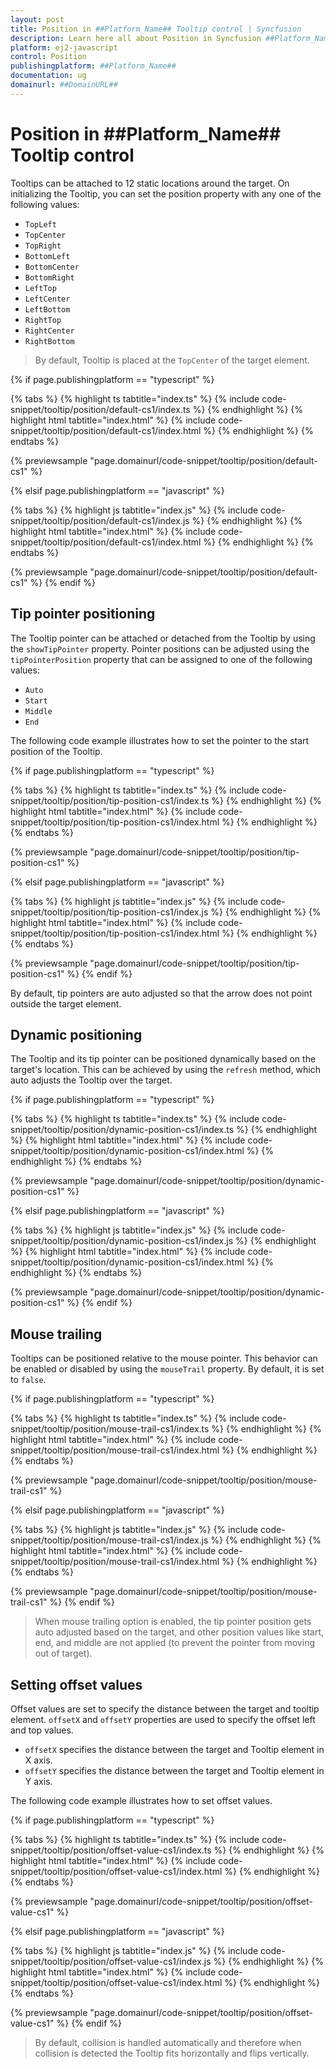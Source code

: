 ```yaml
---
layout: post
title: Position in ##Platform_Name## Tooltip control | Syncfusion
description: Learn here all about Position in Syncfusion ##Platform_Name## Tooltip control of Syncfusion Essential JS 2 and more.
platform: ej2-javascript
control: Position 
publishingplatform: ##Platform_Name##
documentation: ug
domainurl: ##DomainURL##
---
```


# Position in ##Platform_Name## Tooltip control

Tooltips can be attached to 12 static locations around the target. On initializing the Tooltip, you can set the position property with any one of the following values:

* `TopLeft`
* `TopCenter`
* `TopRight`
* `BottomLeft`
* `BottomCenter`
* `BottomRight`
* `LeftTop`
* `LeftCenter`
* `LeftBottom`
* `RightTop`
* `RightCenter`
* `RightBottom`

> By default, Tooltip is placed at the `TopCenter` of the target element.

{% if page.publishingplatform == "typescript" %}

 {% tabs %}
{% highlight ts tabtitle="index.ts" %}
{% include code-snippet/tooltip/position/default-cs1/index.ts %}
{% endhighlight %}
{% highlight html tabtitle="index.html" %}
{% include code-snippet/tooltip/position/default-cs1/index.html %}
{% endhighlight %}
{% endtabs %}
        
{% previewsample "page.domainurl/code-snippet/tooltip/position/default-cs1" %}

{% elsif page.publishingplatform == "javascript" %}

{% tabs %}
{% highlight js tabtitle="index.js" %}
{% include code-snippet/tooltip/position/default-cs1/index.js %}
{% endhighlight %}
{% highlight html tabtitle="index.html" %}
{% include code-snippet/tooltip/position/default-cs1/index.html %}
{% endhighlight %}
{% endtabs %}

{% previewsample "page.domainurl/code-snippet/tooltip/position/default-cs1" %}
{% endif %}

## Tip pointer positioning

The Tooltip pointer can be attached or detached from the Tooltip by using the `showTipPointer` property. Pointer positions can be adjusted using the `tipPointerPosition` property that can be assigned to one of the following values:

* `Auto`
* `Start`
* `Middle`
* `End`

The following code example illustrates how to set the pointer to the start position of the Tooltip.

{% if page.publishingplatform == "typescript" %}

 {% tabs %}
{% highlight ts tabtitle="index.ts" %}
{% include code-snippet/tooltip/position/tip-position-cs1/index.ts %}
{% endhighlight %}
{% highlight html tabtitle="index.html" %}
{% include code-snippet/tooltip/position/tip-position-cs1/index.html %}
{% endhighlight %}
{% endtabs %}
        
{% previewsample "page.domainurl/code-snippet/tooltip/position/tip-position-cs1" %}

{% elsif page.publishingplatform == "javascript" %}

{% tabs %}
{% highlight js tabtitle="index.js" %}
{% include code-snippet/tooltip/position/tip-position-cs1/index.js %}
{% endhighlight %}
{% highlight html tabtitle="index.html" %}
{% include code-snippet/tooltip/position/tip-position-cs1/index.html %}
{% endhighlight %}
{% endtabs %}

{% previewsample "page.domainurl/code-snippet/tooltip/position/tip-position-cs1" %}
{% endif %}

By default, tip pointers are auto adjusted so that the arrow does not point outside the target element.

## Dynamic positioning

The Tooltip and its tip pointer can be positioned dynamically based on the target's location. This can be achieved by using the `refresh`
method, which auto adjusts the Tooltip over the target.

{% if page.publishingplatform == "typescript" %}

 {% tabs %}
{% highlight ts tabtitle="index.ts" %}
{% include code-snippet/tooltip/position/dynamic-position-cs1/index.ts %}
{% endhighlight %}
{% highlight html tabtitle="index.html" %}
{% include code-snippet/tooltip/position/dynamic-position-cs1/index.html %}
{% endhighlight %}
{% endtabs %}
        
{% previewsample "page.domainurl/code-snippet/tooltip/position/dynamic-position-cs1" %}

{% elsif page.publishingplatform == "javascript" %}

{% tabs %}
{% highlight js tabtitle="index.js" %}
{% include code-snippet/tooltip/position/dynamic-position-cs1/index.js %}
{% endhighlight %}
{% highlight html tabtitle="index.html" %}
{% include code-snippet/tooltip/position/dynamic-position-cs1/index.html %}
{% endhighlight %}
{% endtabs %}

{% previewsample "page.domainurl/code-snippet/tooltip/position/dynamic-position-cs1" %}
{% endif %}

## Mouse trailing

Tooltips can be positioned relative to the mouse pointer. This behavior can be enabled or disabled by using the `mouseTrail` property. By default, it is set to `false`.

{% if page.publishingplatform == "typescript" %}

 {% tabs %}
{% highlight ts tabtitle="index.ts" %}
{% include code-snippet/tooltip/position/mouse-trail-cs1/index.ts %}
{% endhighlight %}
{% highlight html tabtitle="index.html" %}
{% include code-snippet/tooltip/position/mouse-trail-cs1/index.html %}
{% endhighlight %}
{% endtabs %}
        
{% previewsample "page.domainurl/code-snippet/tooltip/position/mouse-trail-cs1" %}

{% elsif page.publishingplatform == "javascript" %}

{% tabs %}
{% highlight js tabtitle="index.js" %}
{% include code-snippet/tooltip/position/mouse-trail-cs1/index.js %}
{% endhighlight %}
{% highlight html tabtitle="index.html" %}
{% include code-snippet/tooltip/position/mouse-trail-cs1/index.html %}
{% endhighlight %}
{% endtabs %}

{% previewsample "page.domainurl/code-snippet/tooltip/position/mouse-trail-cs1" %}
{% endif %}

> When mouse trailing option is enabled, the tip pointer position gets auto adjusted based on the target, and
> other position values like start, end, and middle are not applied (to prevent the pointer from moving out of target).

## Setting offset values

Offset values are set to specify the distance between the target and tooltip element. `offsetX` and `offsetY` properties are used to specify the offset left and top values.

* `offsetX` specifies the distance between the target and Tooltip element in X axis.
* `offsetY` specifies the distance between the target and Tooltip element in Y axis.

The following code example illustrates how to set offset values.

{% if page.publishingplatform == "typescript" %}

 {% tabs %}
{% highlight ts tabtitle="index.ts" %}
{% include code-snippet/tooltip/position/offset-value-cs1/index.ts %}
{% endhighlight %}
{% highlight html tabtitle="index.html" %}
{% include code-snippet/tooltip/position/offset-value-cs1/index.html %}
{% endhighlight %}
{% endtabs %}
        
{% previewsample "page.domainurl/code-snippet/tooltip/position/offset-value-cs1" %}

{% elsif page.publishingplatform == "javascript" %}

{% tabs %}
{% highlight js tabtitle="index.js" %}
{% include code-snippet/tooltip/position/offset-value-cs1/index.js %}
{% endhighlight %}
{% highlight html tabtitle="index.html" %}
{% include code-snippet/tooltip/position/offset-value-cs1/index.html %}
{% endhighlight %}
{% endtabs %}

{% previewsample "page.domainurl/code-snippet/tooltip/position/offset-value-cs1" %}
{% endif %}

> By default, collision is handled automatically and therefore when collision is detected the Tooltip fits horizontally and flips vertically.
